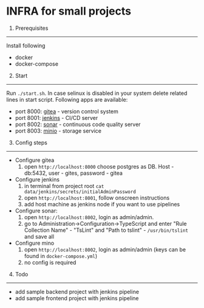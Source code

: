 INFRA for small projects
========================

1. Prerequisites
----------------

Install following
- docker
- docker-compose

2. Start
--------

Run `./start.sh`. In case selinux is disabled in your system delete related lines in start script. Following apps are available:
- port 8000: [gitea](https://gitea.io) - version control system
- port 8001: [jenkins](https://jenkins.io) - CI/CD server
- port 8002: [sonar](https://www.sonarqube.org/) - continuous code quality server
- port 8003: [minio](https://www.minio.io/) - storage service

3. Config steps
---------------

- Configure gitea
    1. open `http://localhost:8000` choose postgres as DB. Host - db:5432, user - gites, password - gitea
- Configure jenkins
    1. in terminal from project root `cat data/jenkins/secrets/initialAdminPassword`
    3. open `http://localhost:8001`, follow onscreen instructions
    3. add host machine as jenkins node if you want to use pipelines
- Configure sonar:
    1. open `http://localhost:8002`, login as admin/admin.
    2. go to Administration->Configuration->TypeScript and enter "Rule Collection Name" - "TsLint" and "Path to tslint" - `/usr/bin/tslint` and save all
- Configure mino
    1. open `http://localhost:8002`, login as admin/admin (keys can be found in `docker-compose.yml`)
    3. no config is required 

4. Todo
-------
- add sample backend project with jenkins pipeline
- add sample frontend project with jenkins pipeline